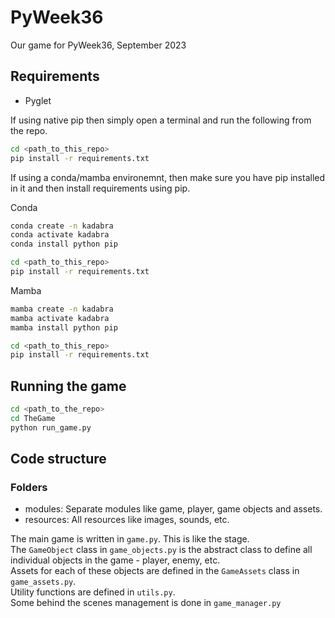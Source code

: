 # PyWeek36
Our game for PyWeek36, September 2023

## Requirements
- Pyglet

If using native pip then simply open a terminal and run the following from the repo.

```bash
cd <path_to_this_repo>
pip install -r requirements.txt
```

If using a conda/mamba environemnt, then make sure you have pip installed in it and then install requirements using pip.

Conda
```bash
conda create -n kadabra
conda activate kadabra
conda install python pip

cd <path_to_this_repo>
pip install -r requirements.txt
```

Mamba
```bash
mamba create -n kadabra
mamba activate kadabra
mamba install python pip

cd <path_to_this_repo>
pip install -r requirements.txt
```


## Running the game
```bash
cd <path_to_the_repo>
cd TheGame
python run_game.py
```

## Code structure

### Folders
- modules: Separate modules like game, player, game objects and assets.
- resources: All resources like images, sounds, etc.

The main game is written in `game.py`. This is like the stage.   
The `GameObject` class in `game_objects.py` is the abstract class to define all individual objects in the game - player, enemy, etc.  
Assets for each of these objects are defined in the `GameAssets` class in `game_assets.py`.  
Utility functions are defined in `utils.py`.  
Some behind the scenes management is done in `game_manager.py`
